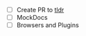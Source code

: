 - [ ] Create PR to [tldr](https://github.com/tldr-pages/tldr)
- [ ] MockDocs
- [ ] Browsers and Plugins